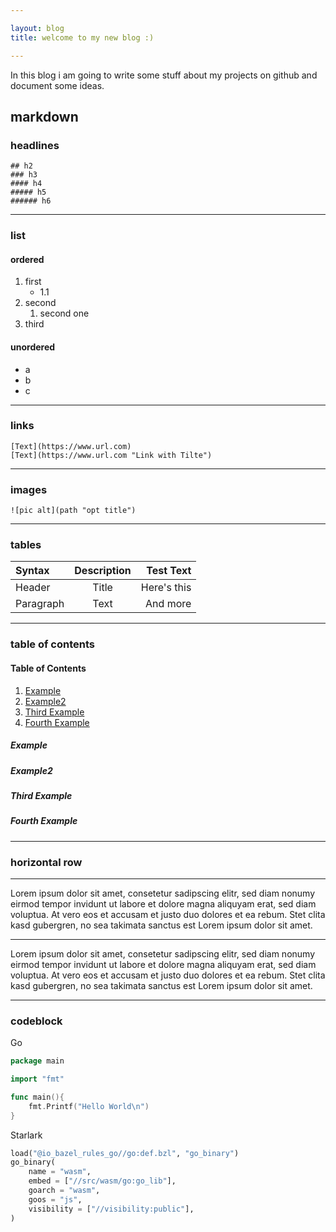 ```yaml
---

layout: blog
title: welcome to my new blog :)

---
```


In this blog i am going to write some stuff about my projects on github
and document some ideas.

## markdown

### headlines

```
## h2
### h3
#### h4
##### h5
###### h6
```

---

### list

#### ordered

1. first
    * 1.1
2. second
    1. second one
3. third


#### unordered

* a
* b
* c

---

### links

```
[Text](https://www.url.com)
[Text](https://www.url.com "Link with Tilte")
```

---

### images

```
![pic alt](path "opt title")
```

---

### tables

| Syntax      | Description | Test Text     |
| :---        |    :----:   |          ---: |
| Header      | Title       | Here's this   |
| Paragraph   | Text        | And more      |

---

### table of contents

#### Table of Contents
1. [Example](#example)
2. [Example2](#example2)
3. [Third Example](#third-example)
4. [Fourth Example](#fourth-example)


##### Example
##### Example2
##### Third Example
##### Fourth Example


---


### horizontal row

---

Lorem ipsum dolor sit amet, consetetur sadipscing elitr, sed diam nonumy eirmod tempor invidunt ut labore et dolore magna aliquyam erat, sed diam voluptua. At vero eos et accusam et justo duo dolores et ea rebum. Stet clita kasd gubergren, no sea takimata sanctus est Lorem ipsum dolor sit amet.

***
Lorem ipsum dolor sit amet, consetetur sadipscing elitr, sed diam nonumy eirmod tempor invidunt ut labore et dolore magna aliquyam erat, sed diam voluptua. At vero eos et accusam et justo duo dolores et ea rebum. Stet clita kasd gubergren, no sea takimata sanctus est Lorem ipsum dolor sit amet.

___

### codeblock

Go
```go
package main

import "fmt"

func main(){
    fmt.Printf("Hello World\n")
}
```

Starlark
```python
load("@io_bazel_rules_go//go:def.bzl", "go_binary")
go_binary(
    name = "wasm",
    embed = ["//src/wasm/go:go_lib"],
    goarch = "wasm",
    goos = "js",
    visibility = ["//visibility:public"],
)
```


